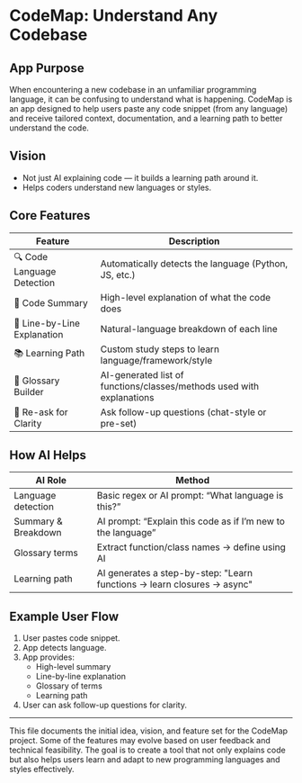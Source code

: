 # CodeMap: Understand Any Codebase

## App Purpose
When encountering a new codebase in an unfamiliar programming language, it can be confusing to understand what is happening. CodeMap is an app designed to help users paste any code snippet (from any language) and receive tailored context, documentation, and a learning path to better understand the code.

## Vision
- Not just AI explaining code — it builds a learning path around it.
- Helps coders understand new languages or styles.

## Core Features
| Feature                  | Description                                                                 |
|-------------------------|-----------------------------------------------------------------------------|
| 🔍 Code Language Detection | Automatically detects the language (Python, JS, etc.)                        |
| 📄 Code Summary            | High-level explanation of what the code does                                 |
| 🧩 Line-by-Line Explanation| Natural-language breakdown of each line                                      |
| 📚 Learning Path           | Custom study steps to learn language/framework/style                         |
| 📘 Glossary Builder        | AI-generated list of functions/classes/methods used with explanations        |
| 🔁 Re-ask for Clarity      | Ask follow-up questions (chat-style or pre-set)                              |

## How AI Helps
| AI Role            | Method                                                                 |
|--------------------|------------------------------------------------------------------------|
| Language detection | Basic regex or AI prompt: “What language is this?”                      |
| Summary & Breakdown| AI prompt: “Explain this code as if I’m new to the language”            |
| Glossary terms     | Extract function/class names → define using AI                          |
| Learning path      | AI generates a step-by-step: "Learn functions → learn closures → async" |

## Example User Flow
1. User pastes code snippet.
2. App detects language.
3. App provides:
   - High-level summary
   - Line-by-line explanation
   - Glossary of terms
   - Learning path
4. User can ask follow-up questions for clarity.

---

This file documents the initial idea, vision, and feature set for the CodeMap project. Some of the features may evolve based on user feedback and technical feasibility. The goal is to create a tool that not only explains code but also helps users learn and adapt to new programming languages and styles effectively.
